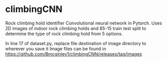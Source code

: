 # climbingCNN
Rock climbing hold identifier 
Convolutional neural network in Pytorch. Uses 2D images of indoor rock climbing holds and 85-15 train test split to determine the type of rock climbing hold from 5 options.

In line 17 of dataset.py, replace file destination of image directory to wherever you save it
Image files can be found in https://github.com/Bmcginley1/climbingCNN/releases/tag/images

